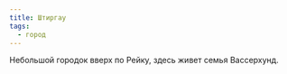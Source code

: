 ```yaml
---
title: Штиргау
tags:
  - город
---
```

Небольшой городок вверх по Рейку, здесь живет семья Вассерхунд.
